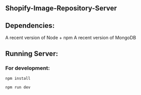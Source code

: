 ## Shopify-Image-Repository-Server

## Dependencies:
A recent version of Node + npm
A recent version of MongoDB

## Running Server:
### For development:

```
npm install
```
```
npm run dev
```
